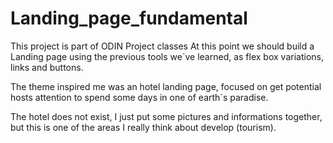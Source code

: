 # Landing_page_fundamental
This project is part of ODIN Project classes
At this point we should build a Landing page using the previous tools we`ve learned, as flex box variations, links and buttons.

The theme inspired me was an hotel landing page, focused on get potential hosts attention to spend some days in one of earth`s paradise.

The hotel does not exist, I just put some pictures and informations together, but this is one of the areas I really think about develop (tourism).

